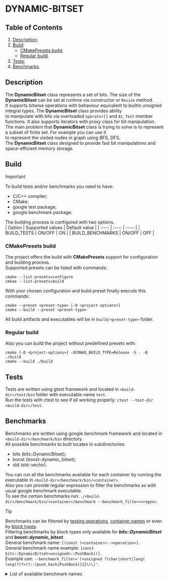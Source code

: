 # DYNAMIC-BITSET

## Table of Contents

1. [Description](#description);
2. [Build](#build):
   - [CMakePresets build](#cmakepresets-build);
   - [Regular build](#regular-build).
3. [Tests](#tests);
4. [Benchmarks](#benchmarks).

## Description

The **DynamicBitset** class represents a set of bits. The size of the **DynamicBitset** can be set at runtime via constructor or `Resize` method.  
It supports bitwise operations with behaviour equivalent to builtin unsigned integral types. The **DynamicBitset** class provides ability  
to manipulate with bits via overloaded `operator[]` and `At`, `Test` member functions. It also supports iterators with proxy class for bit manipulation.  
The main problem that **DynamicBitset** class is trying to solve is to represent a subset of finite set. For example you can use it  
to represent the visited nodes in graph using BFS, DFS.  
The **DynamicBitset** class designed to provide fast bit manipulations and space-efficient memory storage.

## Build

> [!IMPORTANT]  
> To build tests and/or benchmarks you need to have:  
> * C/C++ compiler;
> * CMake;
> * google test package;
> * google benchmark package.

The building process is configured with two options.   
| Option | Supported values | Default value |
| :---: | :---: | :---: |
| BUILD_TESTS | ON/OFF | ON |
| BUILD_BENCHMARKS | ON/OFF | OFF |  

### CMakePresets build

The project offers the build with **CMakePresets** support for configuration and building process.  
Supported presets can be listed with commands:
```
cmake --list-presets=configure
cmkae --list-presets=build
```  
With your chosen configuration and build preset finally execute this commands:  
```
cmake --preset <preset-type> [-D <project-options>]
cmake --build --preset <preset-type>
```
All build artifacts and executables will be in `build/<preset-type>` folder.

### Regular build

Also you can build the project without predefined presets with:
```
cmake [-D <project-options>] -DCMAKE_BUILD_TYPE=Release -S . -B ./build
cmake --build ./build
```

## Tests

Tests are written using gtest framework and located in `<build-dir>/test/bin` folder with executable name `test`.  
Run the tests with ctest to see if all working properly: `ctest --test-dir <build-dir>/test`.

## Benchmarks

Benchmarks are written using google benchmark framework and located in `<build-dir>/benchmark/bin` directory.  
All possible benchmarks to built locates in subdirectories:  
* bits (bits::DynamicBitset);
* boost (boost::dynamic_bitset);
* std (std::vector<bool>).

You can run all the benchmarks available for each container by running the executable in `<build-dir>/benchmark/bin/<container>`.  
Also you can provide regular expression to filter the benchmarks as with usual google benchmark executable.  
To see the certain benchmarks run: `./<build-dir>/benchmark/bin/<container>/benchmark --benchmark_filter=<regex>`.  
> [!TIP]  
> Benchmarks can be filtered by <ins>testing operations</ins>, <ins>container names</ins> or even by <ins>block types</ins>.  
> Filtering benchmarks by block types only available for ***bits::DynamicBitset*** and ***boost::dynamic_bitset***.  
> General benchmark name: `[(const )<container>::<operation>]`.  
> General benchmark name example: `[const bits::DynamicBitset<unsigned>::PushBack()]`.  
> Example use: `--benchmark_filter='(<unsigned ?(char|short|long( long)?)?>)?::(push_back|PushBack){1}\(\)'`.

<details>
  <summary>List of available benchmark names</summary>
  
  ### Benchmark names:
  
  | Benchmark | Name (operation) |
  | :---: | --- |
  | Default constructor | vector()<br>dynamic_bitset()<br>DynamicBitset() |
  | Copy constructor | vector(const vector&)<br>dynamic_bitset(const dynamic_bitset&)<br>DynamicBitset(const DynamicBitset&) |
  | Move constructor | vector(vector&&)<br>dynamic_bitset(dynamic_bitset&&)<br>DynamicBitset(DynamicBitset&&) |
  | Copy assignment operator | operator=(const vector&)<br>operator=(const dynamic_bitset&)<br>operator=(const DynamicBitset&) |
  | Move assignment operator | operator=(vector&&)<br>operator=(dynamic_bitset&&)<br>operator=(DynamicBitset&&) |
  | Push back | push_back() (vector/dynamic_bitset)<br>PushBack() (DynamicBitset) |
  | Pop back | pop_back() (vector/dynamic_bitset)<br>PopBack() (DynamicBitset) |
  | Subscript operator | operator[] |
  | At method | at() (vector/dynamic_bitset)<br>At() (DynamicBitset)|
  | Test method | test() (dynamic_bitset)<br>Test() (DynamicBitset) |
  | Set method | set() (dynamic_bitset)<br>Set() (DynamicBitset) |
  | Reset method | reset() (dynamic_bitset)<br>Reset() (DynamicBitset) |
  | Flip method | flip() (vector/dynamic_bitset)<br>Flip() (DynamicBitset) |
  | Swap method | swap() (vector/dynamic_bitset)<br>Swap() (DynamicBitset) |
  | All method | all() (dynamic_bitset)<br>All() (DynamicBitset) |
  | Any method | any() (dynamic_bitset)<br>Any() (DynamicBitset) |
  | None method | none() (dynamic_bitset)<br>None() (DynamicBitset) |
  | Front method | front() (vector)<br>Front() (DynamicBitset) |
  | Back method | back() (vector)<br>Back() (DynamicBitset) |
  | Count method | count() (dynamic_bitset)<br>Count() (DynamicBitset) |
  | Empty method | empty() (vector/dynamic_bitset)<br>Empty() (DynamicBitset) |
  | Size method | size() (vector/dynamic_bitset)<br>Size() (DynamicBitset) |
  | Capacity method | capacity() (vector/dynamic_bitset)<br>Capacity() (DynamicBitset) |
</details>
